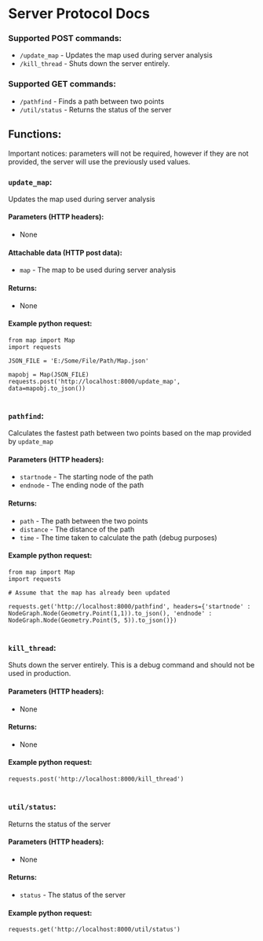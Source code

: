 # Server Protocol Docs

### Supported POST commands:
- `/update_map` - Updates the map used during server analysis
- `/kill_thread` - Shuts down the server entirely.
### Supported GET commands:
- `/pathfind` - Finds a path between two points
- `/util/status` - Returns the status of the server


## Functions:
Important notices:
parameters will not be required, however if they are not provided, the server will use the previously used values.
### `update_map`:
Updates the map used during server analysis
#### Parameters (HTTP headers):
- None
#### Attachable data (HTTP post data):
- `map` - The map to be used during server analysis
#### Returns:
- None
#### Example python request:
```
from map import Map
import requests

JSON_FILE = 'E:/Some/File/Path/Map.json'

mapobj = Map(JSON_FILE)
requests.post('http://localhost:8000/update_map', data=mapobj.to_json())
```

#

### `pathfind`:
Calculates the fastest path between two points based on the map provided by `update_map`
#### Parameters (HTTP headers):
- `startnode` - The starting node of the path
- `endnode` - The ending node of the path
#### Returns:
- `path` - The path between the two points
- `distance` - The distance of the path
- `time` - The time taken to calculate the path (debug purposes)
#### Example python request:
```
from map import Map
import requests

# Assume that the map has already been updated

requests.get('http://localhost:8000/pathfind', headers={'startnode' : NodeGraph.Node(Geometry.Point(1,1)).to_json(), 'endnode' : NodeGraph.Node(Geometry.Point(5, 5)).to_json()})
```

#

### `kill_thread`:
Shuts down the server entirely. This is a debug command and should not be used in production.
#### Parameters (HTTP headers):
- None
#### Returns:
- None
#### Example python request:
```
requests.post('http://localhost:8000/kill_thread')
```

#

### `util/status`:
Returns the status of the server
#### Parameters (HTTP headers):
- None
#### Returns:
- `status` - The status of the server
#### Example python request:
```
requests.get('http://localhost:8000/util/status')
```